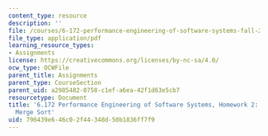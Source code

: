 ```yaml
---
content_type: resource
description: ''
file: /courses/6-172-performance-engineering-of-software-systems-fall-2018/796439e646c02f44348d50b1836ff7f9_MIT6_172F18hw2.pdf
file_type: application/pdf
learning_resource_types:
- Assignments
license: https://creativecommons.org/licenses/by-nc-sa/4.0/
ocw_type: OCWFile
parent_title: Assignments
parent_type: CourseSection
parent_uid: a2985482-0758-c1ef-a6ea-42f1d63e5cb7
resourcetype: Document
title: '6.172 Performance Engineering of Software Systems, Homework 2: Profiling Serial
  Merge Sort'
uid: 796439e6-46c0-2f44-348d-50b1836ff7f9
---
```


